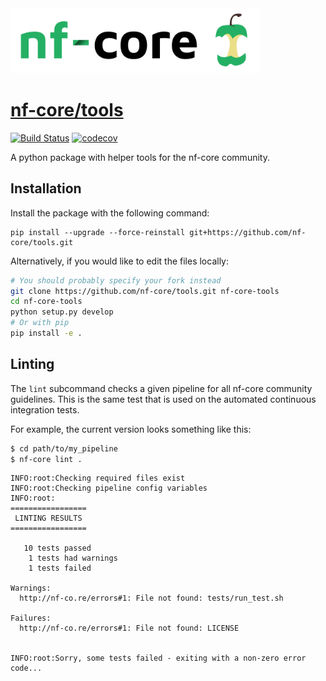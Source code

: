 <img src="docs/images/nf-core-logo.png" width="400">

# [nf-core/tools](https://github.com/nf-core/tools)
[![Build Status](https://travis-ci.org/nf-core/tools.svg?branch=master)](https://travis-ci.org/nf-core/tools)
[![codecov](https://codecov.io/gh/nf-core/tools/branch/master/graph/badge.svg)](https://codecov.io/gh/nf-core/tools)

A python package with helper tools for the nf-core community.

## Installation
Install the package with the following command:

```
pip install --upgrade --force-reinstall git+https://github.com/nf-core/tools.git
```

Alternatively, if you would like to edit the files locally:

```bash
# You should probably specify your fork instead
git clone https://github.com/nf-core/tools.git nf-core-tools
cd nf-core-tools
python setup.py develop
# Or with pip
pip install -e .
```

## Linting
The `lint` subcommand checks a given pipeline for all nf-core community guidelines.
This is the same test that is used on the automated continuous integration tests.

For example, the current version looks something like this:

```bash
$ cd path/to/my_pipeline
$ nf-core lint .
```
```
INFO:root:Checking required files exist
INFO:root:Checking pipeline config variables
INFO:root:
=================
 LINTING RESULTS
=================

   10 tests passed
    1 tests had warnings
    1 tests failed

Warnings:
  http://nf-co.re/errors#1: File not found: tests/run_test.sh

Failures:
  http://nf-co.re/errors#1: File not found: LICENSE


INFO:root:Sorry, some tests failed - exiting with a non-zero error code...
```
